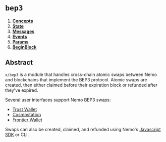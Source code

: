 <!--
order: 0
title: "BEP3 Overview"
parent:
  title: "bep3"
-->

# `bep3`

<!-- TOC -->
1. **[Concepts](01_concepts.md)**
2. **[State](02_state.md)**
3. **[Messages](03_messages.md)**
4. **[Events](04_events.md)**
5. **[Params](05_params.md)**
6. **[BeginBlock](06_begin_block.md)**

## Abstract

`x/bep3` is a module that handles cross-chain atomic swaps between Nemo and blockchains that implement the BEP3 protocol. Atomic swaps are created, then either claimed before their expiration block or refunded after they've expired.

Several user interfaces support Nemo BEP3 swaps:
- [Trust Wallet](https://trustwallet.com/)
- [Cosmostation](https://wallet.cosmostation.io/?network=nemo)
- [Frontier Wallet](https://frontierwallet.com/)

Swaps can also be created, claimed, and refunded using Nemo's [Javascript SDK](https://github.com/Merlin-Network/javascript-sdk) or CLI.

